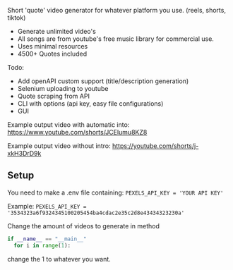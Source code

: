 Short 'quote' video generator for whatever platform you use. (reels, shorts, tiktok)

- Generate unlimited video's
- All songs are from youtube's free music library for commercial use.
- Uses minimal resources
- 4500+ Quotes included

Todo:
- Add openAPI custom support (title/description generation)
- Selenium uploading to youtube
- Quote scraping from API
- CLI with options (api key, easy file configurations)
- GUI

Example output video with automatic into:
https://www.youtube.com/shorts/JCElumu8KZ8

Example output video without intro:
https://youtube.com/shorts/j-xkH3DrD9k


## Setup
You need to make a .env file containing:
```PEXELS_API_KEY = 'YOUR API KEY'```

Example:
```PEXELS_API_KEY = '3534323a6f9324345100205454ba4cdac2e35c2d8e43434323230a'```

Change the amount of videos to generate in method 
```python
if __name__ == "__main__" 
  for i in range(1): 
```
change the 1 to whatever you want.



